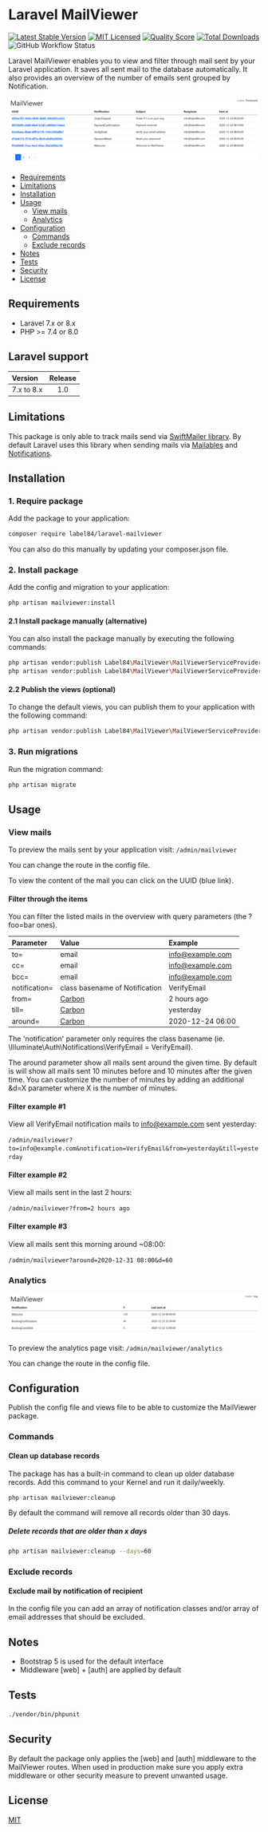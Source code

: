 # Laravel MailViewer

[![Latest Stable Version](https://poser.pugx.org/label84/laravel-mailviewer/v/stable?style=flat-square)](https://packagist.org/packages/label84/laravel-mailviewer)
[![MIT Licensed](https://img.shields.io/badge/license-MIT-brightgreen.svg?style=flat-square)](LICENSE)
[![Quality Score](https://img.shields.io/scrutinizer/g/label84/laravel-mailviewer.svg?style=flat-square)](https://scrutinizer-ci.com/g/label84/laravel-mailviewer)
[![Total Downloads](https://img.shields.io/packagist/dt/label84/laravel-mailviewer.svg?style=flat-square)](https://packagist.org/packages/label84/laravel-mailviewer)
![GitHub Workflow Status](https://img.shields.io/github/workflow/status/label84/laravel-mailviewer/run-php-tests?label=Tests&style=flat-square)

Laravel MailViewer enables you to view and filter through mail sent by your Laravel application. It saves all sent mail to the database automatically. It also provides an overview of the number of emails sent grouped by Notification.

![MailViewer screenshot](./docs/screenshot_default.png?raw=true "MailViewer Screenshot")

- [Requirements](#requirements)
- [Limitations](#limitations)
- [Installation](#installation)
- [Usage](#usage)
  - [View mails](#view-mails)
  - [Analytics](#analytics)
- [Configuration](#configuration)
  - [Commands](#commands)
  - [Exclude records](#exclude-records)
- [Notes](#Notes)
- [Tests](#tests)
- [Security](#security)
- [License](#license)

## Requirements

- Laravel 7.x or 8.x
- PHP >= 7.4 or 8.0

## Laravel support

| Version       | Release       |
|:--------------|:-------------:|
| 7.x to 8.x    | 1.0           |

## Limitations

This package is only able to track mails send via [SwiftMailer library](https://swiftmailer.symfony.com). By default Laravel uses this library when sending mails via [Mailables](https://laravel.com/docs/8.x/mail) and [Notifications](https://laravel.com/docs/8.x/notifications).

## Installation

### 1. Require package

Add the package to your application:

```sh
composer require label84/laravel-mailviewer
```

You can also do this manually by updating your composer.json file.

### 2. Install package

Add the config and migration to your application:

```sh
php artisan mailviewer:install
```

#### 2.1 Install package manually (alternative)

You can also install the package manually by executing the following commands:

```sh
php artisan vendor:publish Label84\MailViewer\MailViewerServiceProvider --config
php artisan vendor:publish Label84\MailViewer\MailViewerServiceProvider --migrations
```

#### 2.2 Publish the views (optional)

To change the default views, you can publish them to your application with the following command:

```sh
php artisan vendor:publish Label84\MailViewer\MailViewerServiceProvider --views
```

### 3. Run migrations

Run the migration command:

```sh
php artisan migrate
```

## Usage

### View mails

To preview the mails sent by your application visit: `/admin/mailviewer`

You can change the route in the config file.

To view the content of the mail you can click on the UUID (blue link).

#### Filter through the items

You can filter the listed mails in the overview with query parameters (the ?foo=bar ones).

| Parameter     | Value                                    | Example           |
|:--------------|:-----------------------------------------|:------------------|
| to=           | email                                    | info@example.com  |
| cc=           | email                                    | info@example.com  |
| bcc=          | email                                    | info@example.com  |
| notification= | class basename of Notification           | VerifyEmail       |
| from=         | [Carbon](https://carbon.nesbot.com/docs) | 2 hours ago       |
| till=         | [Carbon](https://carbon.nesbot.com/docs) | yesterday         |
| around=       | [Carbon](https://carbon.nesbot.com/docs) | 2020-12-24 06:00  |

The 'notification' parameter only requires the class basename (ie. \Illuminate\Auth\Notifications\VerifyEmail = VerifyEmail).

The around parameter show all mails sent around the given time. By default is will show all mails sent 10 minutes before and 10 minutes after the given time. You can customize the number of minutes by adding an additional &d=X parameter where X is the number of minutes.

#### Filter example #1

View all VerifyEmail notification mails to info@example.com sent yesterday:

`/admin/mailviewer?to=info@example.com&notification=VerifyEmail&from=yesterday&till=yesterday`

#### Filter example #2

View all mails sent in the last 2 hours:

`/admin/mailviewer?from=2 hours ago`

#### Filter example #3

View all mails sent this morning around ~08:00:

`/admin/mailviewer?around=2020-12-31 08:00&d=60`

### Analytics

![MailViewer Analytics screenshot](./docs/screenshot_analytics.png?raw=true "MailViewer Analytics Screenshot")

To preview the analytics page visit: `/admin/mailviewer/analytics`

You can change the route in the config file.

## Configuration

Publish the config file and views file to be able to customize the MailViewer package.

### Commands

#### Clean up database records

The package has has a built-in command to clean up older database records. Add this command to your Kernel and run it daily/weekly.

```sh
php artisan mailviewer:cleanup
```

By default the command will remove all records older than 30 days.

##### Delete records that are older than x days

```sh
php artisan mailviewer:cleanup --days=60
```

### Exclude records

#### Exclude mail by notification of recipient

In the config file you can add an array of notification classes and/or array of email addresses that should be excluded.

## Notes

- Bootstrap 5 is used for the default interface
- Middleware [web] + [auth] are applied by default

## Tests

```sh
./vendor/bin/phpunit
```

## Security

By default the package only applies the [web] and [auth] middleware to the MailViewer routes. When used in production make sure you apply extra middleware or other security measure to prevent unwanted usage.

## License

[MIT](https://opensource.org/licenses/MIT)
